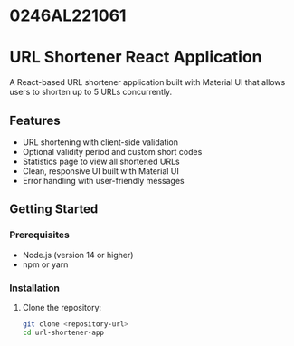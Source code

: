 # 0246AL221061
# URL Shortener React Application

A React-based URL shortener application built with Material UI that allows users to shorten up to 5 URLs concurrently.

## Features

- URL shortening with client-side validation
- Optional validity period and custom short codes
- Statistics page to view all shortened URLs
- Clean, responsive UI built with Material UI
- Error handling with user-friendly messages

## Getting Started

### Prerequisites

- Node.js (version 14 or higher)
- npm or yarn

### Installation

1. Clone the repository:
   ```bash
   git clone <repository-url>
   cd url-shortener-app